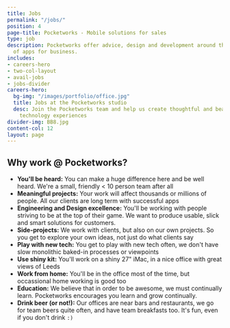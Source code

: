 ```yaml
---
title: Jobs
permalink: "/jobs/"
position: 4
page-title: Pocketworks - Mobile solutions for sales
type: job
description: Pocketworks offer advice, design and development around the implementation
  of apps for business.
includes:
- careers-hero
- two-col-layout
- avail-jobs
- jobs-divider
careers-hero:
  bg-img: "/images/portfolio/office.jpg"
  title: Jobs at the Pocketworks studio
  desc: Join the Pocketworks team and help us create thoughtful and beautifully engineered
    technology experiences
divider-img: BB8.jpg
content-col: 12
layout: page
---
```


## Why work @ Pocketworks?

- **You'll be heard:** You can make a huge difference here and be well heard. We're a small, friendly &lt; 10 person team after all
- **Meaningful projects:** Your work will affect thousands or millions of people. All our clients are long term with successful apps
- **Engineering and Design excellence:** You'll be working with people striving to be at the top of their game. We want to produce usable, slick and smart solutions for customers.
- **Side-projects:** We work with clients, but also on our own projects. So you get to explore your own ideas, not just do what clients say
- **Play with new tech:** You get to play with new tech often, we don't have slow monolithic baked-in processes or viewpoints
- **Use shiny kit:** You'll work on a shiny 27" iMac, in a nice office with great views of Leeds
- **Work from home:** You'll be in the office most of the time, but occassional home working is good too
- **Education:** We believe that in order to be awesome, we must continually learn. Pocketworks encourages you learn and grow continually.
- **Drink beer (or not!):** Our offices are near bars and restaurants, we go for team beers quite often, and have team breakfasts too. It's fun, even if you don't drink `:)`

